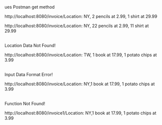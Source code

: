 ues Postman get method </p>
http://localhost:8080/invoice/Location: NY, 2 pencils at 2.99, 1 shirt at 29.99</p>
http://localhost:8080/invoice/Location: NY, 22 pencils at 2.99, 11 shirt at 29.99</p>

<br>
Location Data Not Found!</p>
http://localhost:8080/invoice/Location: TW, 1 book at 17.99, 1 potato chips at 3.99</p>
<br>
Input Data Format Error!</p>
http://localhost:8080/invoice/Location: NY,1 book at 17.99, 1 potato chips at 3.99</p>
<br>
Function Not Found!</p>
http://localhost:8080/invoice1/Location: NY,1 book at 17.99, 1 potato chips at 3.99</p>
